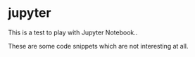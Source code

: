 # jupyter

This is a test to play with Jupyter Notebook..

These are some code snippets which are not interesting at all.

